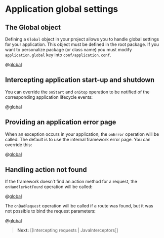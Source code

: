 # Application global settings

## The Global object

Defining a `Global` object in your project allows you to handle global settings for your application. This object must be defined in the root package. If you want to personalize package (or class name) you must modify `application.global` key into `conf/application.conf`.

@[global](code/javaguide/global/simple/Global.java)

## Intercepting application start-up and shutdown

You can override the `onStart` and `onStop` operation to be notified of the corresponding application lifecycle events:

@[global](code/javaguide/global/startstop/Global.java)

## Providing an application error page

When an exception occurs in your application, the `onError` operation will be called. The default is to use the internal framework error page. You can override this:

@[global](code/javaguide/global/onerror/Global.java)

## Handling action not found

If the framework doesn’t find an action method for a request, the `onHandlerNotFound` operation will be called:

@[global](code/javaguide/global/notfound/Global.java)

The `onBadRequest` operation will be called if a route was found, but it was not possible to bind the request parameters:

@[global](code/javaguide/global/badrequest/Global.java)

> **Next:** [[Intercepting requests | JavaInterceptors]]
